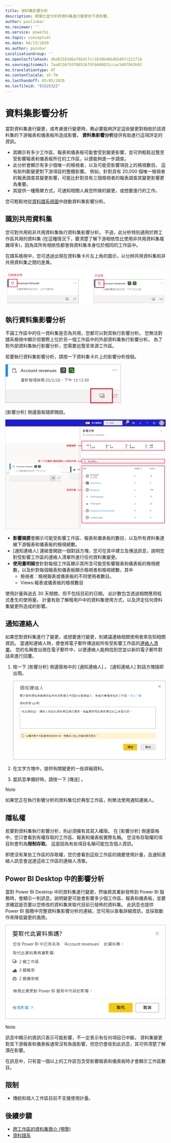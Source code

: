 ```yaml
---
title: 資料集影響分析
description: 視覺化並分析對資料集進行變更的下游影響。
author: paulinbar
ms.reviewer: ''
ms.service: powerbi
ms.topic: conceptual
ms.date: 04/13/2020
ms.author: painbar
LocalizationGroup: ''
ms.openlocfilehash: d6d62583d6ef6bd1fcc1630b46bdb5d97c221f16
ms.sourcegitcommit: 7aa0136f93f88516f97ddd8031ccac5d07863b92
ms.translationtype: HT
ms.contentlocale: zh-TW
ms.lasthandoff: 05/05/2020
ms.locfileid: "81525322"
---
```

# <a name="dataset-impact-analysis"></a>資料集影響分析

當對資料集進行變更，或考慮進行變更時，務必要能夠評定這些變更對相依於該資料集的下游報表和儀表板所造成影響。 **資料集影響分析**提供有助進行這項評定的資訊。
* 其顯示有多少工作區、報表和儀表板可能會受到變更影響，並可供輕鬆巡覽至受影響報表和儀表板所在的工作區，以便能夠進一步調查。
* 此分析會顯示有多少個唯一的檢視者，以及可能受影響項目上的檢視數目。 這有助判斷變更對下游項目的整體影響。 例如，針對具有 20,000 個唯一檢視者的報表調查其變更影響，可能比針對具有三個檢視者的報表調查其變更影響更為重要。
* 其提供一種簡單方式，可通知相關人員您所做的變更，或想要進行的工作。

您可輕鬆地從[資料譜系視圖](service-data-lineage.md)中啟動資料集影響分析。

## <a name="identifying-shared-datasets"></a>識別共用資料集

您可對共用和非共用資料集執行資料集影響分析。 不過，此分析特別適用於跨工作區共用的資料集 (在這種情況下，要清楚了解下游相依性比使用非共用資料集複雜得多)，因為其所有相依性都會與資料集本身位於相同的工作區中。

在譜系檢視中，您可透過出現在資料集卡片左上角的圖示，以分辨共用資料集和非共用資料集之間的差異。

![共用和非共用資料集圖示](media/service-dataset-impact-analysis/shared-unshared-icon.png)

## <a name="perform-dataset-impact-analysis"></a>執行資料集影響分析

不論工作區中的任一資料集是否為共用，您都可以對其執行影響分析。 您無法對譜系檢視中顯示但實際上位於另一個工作區中的外部資料集執行影響分析。 為了對外部資料集執行影響分析，您需要巡覽至來源工作區。

若要執行資料集影響分析，請按一下資料集卡片上的影響分析按鈕。

![資料集影響分析按鈕](media/service-dataset-impact-analysis/open-analysis-pane-button.png)

[影響分析] 側邊面板隨即開啟。

![資料集 [影響分析] 側邊面板](media/service-dataset-impact-analysis/service-impact-analysis-pane.png)

* **影響摘要**會顯示可能受影響工作區、報表和儀表板的數目，以及所有資料集連線下游報表和儀表板的檢視總數。
* [通知連絡人]  連結會開啟一個對話方塊，您可在其中建立及傳送訊息，說明您對受影響工作區的連絡人清單所進行任何資料集變更。 
* **使用量明細**會針對每個工作區顯示其所含可能受影響報表和儀表板的檢視總數，以及針對每個報表和儀表板顯示檢視者和檢視總數，其中
   * 檢視者：檢視報表或儀表板的不同使用者數目。
   * Views:報表或儀表板的檢視數目

使用計量與過去 30 天相關，但不包括目前的日期。 此計數包含透過相關應用程式產生的使用量。 計量有助了解租用戶中的資料集使用方式，以及評定任何資料集變更所造成的影響。

## <a name="notify-contacts"></a>通知連絡人

如果您對資料集進行了變更，或想要進行變更，則建議連絡相關使用者來告知相關資訊。 當通知連絡人時，便會將電子郵件傳送給所有受影響工作區的[連絡人清單](../service-create-the-new-workspaces.md#workspace-contact-list)。 您的名稱會出現在電子郵件中，以便連絡人能夠找到您並以新的電子郵件對話來進行回覆。 

1. 按一下 [影響分析] 側邊窗格中的 [通知連絡人]  。 [通知連絡人] 對話方塊隨即出現。

   ![[通知連絡人] 對話方塊](media/service-dataset-impact-analysis/notify-contacts-dialog.png)

1. 在文字方塊中，提供有關變更的一些詳細資料。
1. 當訊息準備好時，請按一下 [傳送]  。

> [!NOTE]
> 如果您正在執行影響分析的資料集位於典型工作區，則無法使用通知連絡人。

## <a name="privacy"></a>隱私權

若要對資料集執行影響分析，則必須擁有其寫入權限。 在 [影響分析] 側邊窗格中，您只會看到有權存取的工作區、報表和儀表板實際名稱。 您沒有存取權的項目則會列為**限制存取**。 這是因為有些項目名稱可能包含個人資訊。

即使沒有某些工作區的存取權，您仍會看到這些工作區的摘要使用計量，且通知連絡人訊息會送達這些工作區的連絡人清單。

## <a name="impact-analysis-from-power-bi-desktop"></a>Power BI Desktop 中的影響分析

當對 Power BI Desktop 中的資料集進行變更，然後將其重新發佈到 Power BI 服務時，會顯示一則訊息，說明變更可能會影響多少個工作區、報表和儀表板，並要求確認是否要以您修改的資料集來取代目前已發佈的資料集。 此訊息也提供 Power BI 服務中完整資料集影響分析的連結，您可用以查看詳細資訊，並採取動作來降低變更的風險。

![Power BI Desktop 中的資料集影響分析訊息](media/service-dataset-impact-analysis/service-dataset-impact-analysis-desktop-warning.png)

> [!NOTE]
> 訊息中顯示的資訊只表示可能影響，不一定表示有任何項目已中斷。 資料集變更對其下游報表和儀表板通常沒有負面影響，但您仍會收到此訊息，其可供清楚了解潛在影響。
>
>在訊息中，只有當一個以上的工作區包含受影響報表和儀表板時才會顯示工作區數目。

## <a name="limitations"></a>限制

* 傳統和個人工作區目前不支援使用計量。

## <a name="next-steps"></a>後續步驟

* [跨工作區的資料集簡介 (預覽)](../service-datasets-across-workspaces.md)
* [資料譜系](service-data-lineage.md)
